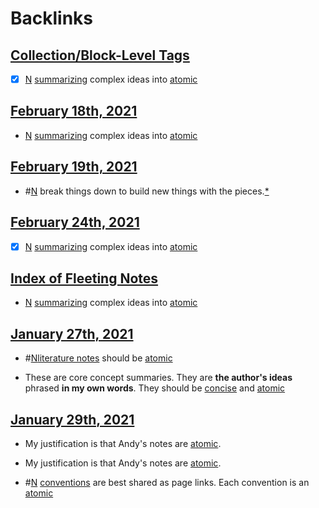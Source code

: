 
# Backlinks
## [Collection/Block-Level Tags](<Collection/Block-Level Tags.md>)
- [x] [N](<N.md>) [summarizing](<summarizing.md>) complex ideas into [atomic]([atomic](<atomic.md>))

## [February 18th, 2021](<February 18th, 2021.md>)
- [N](<N.md>) [summarizing](<summarizing.md>) complex ideas into [atomic]([atomic](<atomic.md>))

## [February 19th, 2021](<February 19th, 2021.md>)
- #[N](<N.md>) break things down to build new things with the pieces.[*]([atomic](<atomic.md>))

## [February 24th, 2021](<February 24th, 2021.md>)
- [x] [N](<N.md>) [summarizing](<summarizing.md>) complex ideas into [atomic]([atomic](<atomic.md>))

## [Index of Fleeting Notes](<Index of Fleeting Notes.md>)
- [N](<N.md>) [summarizing](<summarizing.md>) complex ideas into [atomic]([atomic](<atomic.md>))

## [January 27th, 2021](<January 27th, 2021.md>)
- #[N](<N.md>)[literature notes](<literature notes.md>) should be [atomic](<atomic.md>)

- These are core concept summaries. They are **the author's ideas** phrased **in my own words**. They should be [concise](<concise.md>) and [atomic](<atomic.md>)

## [January 29th, 2021](<January 29th, 2021.md>)
- My justification is that Andy's notes are [atomic](<atomic.md>).

- My justification is that Andy's notes are [atomic](<atomic.md>).

- #[N](<N.md>) [conventions](<conventions.md>) are best shared as page links. Each convention is an [atomic](<atomic.md>)

